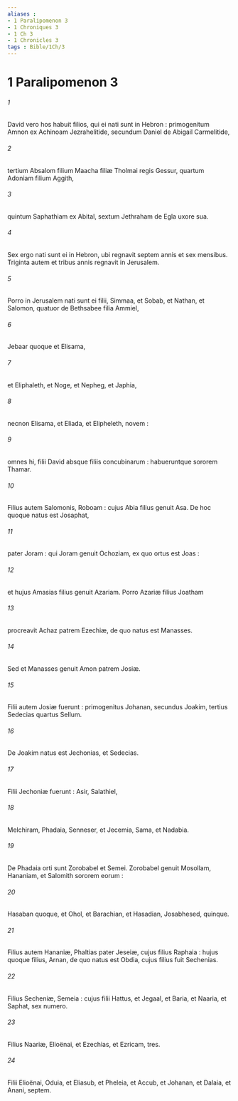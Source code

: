 ```yaml
---
aliases : 
- 1 Paralipomenon 3
- 1 Chroniques 3
- 1 Ch 3
- 1 Chronicles 3
tags : Bible/1Ch/3
---
```


# 1 Paralipomenon 3

###### 1
David vero hos habuit filios, qui ei nati sunt in Hebron : primogenitum Amnon ex Achinoam Jezrahelitide, secundum Daniel de Abigail Carmelitide,
###### 2
tertium Absalom filium Maacha filiæ Tholmai regis Gessur, quartum Adoniam filium Aggith,
###### 3
quintum Saphathiam ex Abital, sextum Jethraham de Egla uxore sua.
###### 4
Sex ergo nati sunt ei in Hebron, ubi regnavit septem annis et sex mensibus. Triginta autem et tribus annis regnavit in Jerusalem.
###### 5
Porro in Jerusalem nati sunt ei filii, Simmaa, et Sobab, et Nathan, et Salomon, quatuor de Bethsabee filia Ammiel,
###### 6
Jebaar quoque et Elisama,
###### 7
et Eliphaleth, et Noge, et Nepheg, et Japhia,
###### 8
necnon Elisama, et Eliada, et Elipheleth, novem :
###### 9
omnes hi, filii David absque filiis concubinarum : habueruntque sororem Thamar.
###### 10
Filius autem Salomonis, Roboam : cujus Abia filius genuit Asa. De hoc quoque natus est Josaphat,
###### 11
pater Joram : qui Joram genuit Ochoziam, ex quo ortus est Joas :
###### 12
et hujus Amasias filius genuit Azariam. Porro Azariæ filius Joatham
###### 13
procreavit Achaz patrem Ezechiæ, de quo natus est Manasses.
###### 14
Sed et Manasses genuit Amon patrem Josiæ.
###### 15
Filii autem Josiæ fuerunt : primogenitus Johanan, secundus Joakim, tertius Sedecias quartus Sellum.
###### 16
De Joakim natus est Jechonias, et Sedecias.
###### 17
Filii Jechoniæ fuerunt : Asir, Salathiel,
###### 18
Melchiram, Phadaia, Senneser, et Jecemia, Sama, et Nadabia.
###### 19
De Phadaia orti sunt Zorobabel et Semei. Zorobabel genuit Mosollam, Hananiam, et Salomith sororem eorum :
###### 20
Hasaban quoque, et Ohol, et Barachian, et Hasadian, Josabhesed, quinque.
###### 21
Filius autem Hananiæ, Phaltias pater Jeseiæ, cujus filius Raphaia : hujus quoque filius, Arnan, de quo natus est Obdia, cujus filius fuit Sechenias.
###### 22
Filius Secheniæ, Semeia : cujus filii Hattus, et Jegaal, et Baria, et Naaria, et Saphat, sex numero.
###### 23
Filius Naariæ, Elioënai, et Ezechias, et Ezricam, tres.
###### 24
Filii Elioënai, Oduia, et Eliasub, et Pheleia, et Accub, et Johanan, et Dalaia, et Anani, septem.
